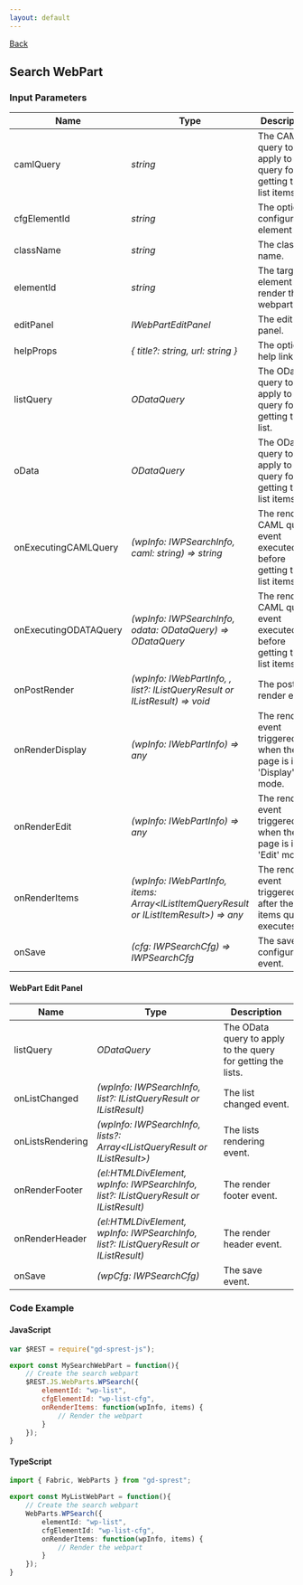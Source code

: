 ```yaml
---
layout: default
---
```

[Back](/js/webparts)
## Search WebPart
### Input Parameters

| Name | Type | Description |
| --- | --- | --- |
| camlQuery | _string_ | The CAML query to apply to the query for getting the list items. |
| cfgElementId | _string_ | The optional configuration element id |
| className | _string_ | The class name. |
| elementId | _string_ | The target element id to render the webpart to |
| editPanel | _IWebPartEditPanel_ | The edit panel. |
| helpProps | _{ title?: string, url: string }_ | The optional help link. |
| listQuery | _ODataQuery_ | The OData query to apply to the query for getting the list. |
| oData | _ODataQuery_ | The OData query to apply to the query for getting the list items. |
| onExecutingCAMLQuery | _(wpInfo: IWPSearchInfo, caml: string) => string_ | The render CAML query event executed before getting the list items. | 
| onExecutingODATAQuery | _(wpInfo: IWPSearchInfo, odata: ODataQuery) => ODataQuery_ | The render CAML query event executed before getting the list items. |
| onPostRender | _(wpInfo: IWebPartInfo, , list?: IListQueryResult or IListResult) => void_ | The post render event. |
| onRenderDisplay | _(wpInfo: IWebPartInfo) => any_ | The render event triggered when the page is in 'Display' mode. |
| onRenderEdit | _(wpInfo: IWebPartInfo) => any_ | The render event triggered when the page is in 'Edit' mode. |
| onRenderItems | _(wpInfo: IWebPartInfo, items: Array&lt;IListItemQueryResult or IListItemResult&gt;) => any_ | The render event triggered after the items query executes. |
| onSave | _(cfg: IWPSearchCfg) => IWPSearchCfg_ | The save configuration event. |

#### WebPart Edit Panel

| Name | Type | Description |
| --- | --- | --- |
| listQuery | _ODataQuery_ | The OData query to apply to the query for getting the lists. |
| onListChanged | _(wpInfo: IWPSearchInfo, list?: IListQueryResult or IListResult)_ | The list changed event. |
| onListsRendering | _(wpInfo: IWPSearchInfo, lists?: Array&lt;IListQueryResult or IListResult&gt;)_ | The lists rendering event. |
| onRenderFooter | _(el:HTMLDivElement, wpInfo: IWPSearchInfo, list?: IListQueryResult or IListResult)_ | The render footer event. |
| onRenderHeader | _(el:HTMLDivElement, wpInfo: IWPSearchInfo, list?: IListQueryResult or IListResult)_ | The render header event. |
| onSave | _(wpCfg: IWPSearchCfg)_ | The save event. |

### Code Example
#### JavaScript
```js
var $REST = require("gd-sprest-js");

export const MySearchWebPart = function(){
    // Create the search webpart
    $REST.JS.WebParts.WPSearch({
        elementId: "wp-list",
        cfgElementId: "wp-list-cfg",
        onRenderItems: function(wpInfo, items) {
            // Render the webpart
        }
    });
}
```
#### TypeScript
```ts
import { Fabric, WebParts } from "gd-sprest";

export const MyListWebPart = function(){
    // Create the search webpart
    WebParts.WPSearch({
        elementId: "wp-list",
        cfgElementId: "wp-list-cfg",
        onRenderItems: function(wpInfo, items) {
            // Render the webpart
        }
    });
}
```